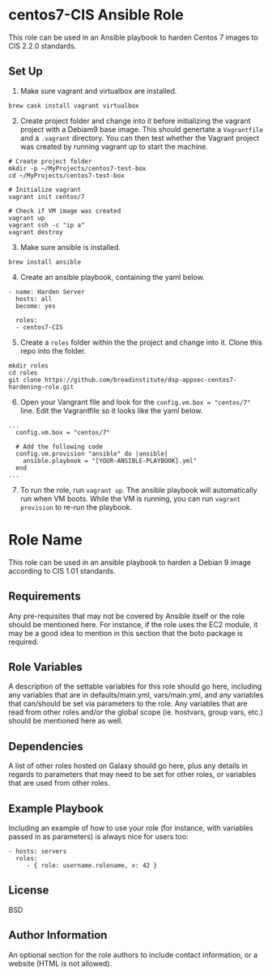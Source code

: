 # centos7-CIS Ansible Role

This role can be used in an Ansible playbook to harden Centos 7 images to CIS 2.2.0 standards.

## Set Up

1. Make sure vagrant and virtualbox are installed.
```
brew cask install vagrant virtualbox
```

2. Create project folder and change into it before initializing the vagrant project with a Debiam9 base image. This should genertate a `Vagrantfile` and a `.vagrant` directory. You can then test whether the Vagrant project was created by running vagrant up to start the machine.

```
# Create project folder
mkdir -p ~/MyProjects/centos7-test-box
cd ~/MyProjects/centos7-test-box

# Initialize vagrant 
vagrant init centos/7

# Check if VM image was created
vagrant up
vagrant ssh -c "ip a"
vagrant destroy
```
3. Make sure ansible is installed.
```
brew install ansible
```
4. Create an ansible playbook, containing the yaml below.
```
- name: Harden Server
  hosts: all
  become: yes

  roles:
  - centos7-CIS
```
5. Create a `roles` folder within the the project and change into it. Clone this repo into the folder.
```
mkdir roles
cd roles
git clone https://github.com/broadinstitute/dsp-appsec-centos7-hardening-role.git
```
6. Open your Vangrant file and look for the `config.vm.box = "centos/7"` line. Edit the Vagrantfile so it looks like the yaml below.
```
...
  config.vm.box = "centos/7"
  
  # Add the following code
  config.vm.provision "ansible" do |ansible|
    ansible.playbook = "[YOUR-ANSIBLE-PLAYBOOK].yml"
  end
...
```
7. To run the role, run `vagrant up`. The ansible playbook will automatically run when VM boots. While the VM is running, you can run `vagrant provision` to re-run the playbook.

Role Name
=========

This role can be used in an ansible playbook to harden a Debian 9 image according to CIS 1.01 standards.

Requirements
------------

Any pre-requisites that may not be covered by Ansible itself or the role should be mentioned here. For instance, if the role uses the EC2 module, it may be a good idea to mention in this section that the boto package is required.

Role Variables
--------------

A description of the settable variables for this role should go here, including any variables that are in defaults/main.yml, vars/main.yml, and any variables that can/should be set via parameters to the role. Any variables that are read from other roles and/or the global scope (ie. hostvars, group vars, etc.) should be mentioned here as well.

Dependencies
------------

A list of other roles hosted on Galaxy should go here, plus any details in regards to parameters that may need to be set for other roles, or variables that are used from other roles.

Example Playbook
----------------

Including an example of how to use your role (for instance, with variables passed in as parameters) is always nice for users too:

    - hosts: servers
      roles:
         - { role: username.rolename, x: 42 }

License
-------

BSD

Author Information
------------------

An optional section for the role authors to include contact information, or a website (HTML is not allowed).
